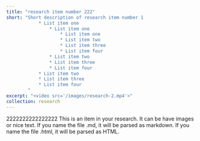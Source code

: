 ```yaml
---
title: "research item number 222"
short: "Short description of research item number 1 
            * List item one 
                * List item one 
                    * List item one
                    * List item two
                    * List item three
                    * List item four
                * List item two
                * List item three
                * List item four
            * List item two
            * List item three
            * List item four
        "
excerpt: "<video src='/images/research-2.mp4'>"
collection: research
---
```


2222222222222222
This is an item in your research. It can be have images or nice text. If you name the file .md, it will be parsed as markdown. If you name the file .html, it will be parsed as HTML. 
